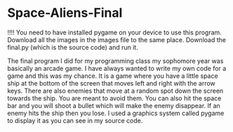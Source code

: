 # Space-Aliens-Final
!!!! You need to have installed pygame on your device to use this program.
Download all the images in the images file to the same place. Download the final.py (which is the source code) and run it. 

The final program I did for my programming class my sophomore year was basically an arcade game. I have always wanted to write my own code
for a game and this was my chance. It is a game where you have a little space ship at the bottom of the screen that moves left and right 
with the arrow keys. There are also enemies that move at a random spot down the screen towards the ship. You are meant to avoid them. You
can also hit the space bar and you will shoot a bullet which will make the enemy disappear. If an enemy hits the ship then you lose. I 
used a graphics system called pygame to display it as you can see in my source code.
